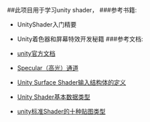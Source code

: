 
##此项目用于学习unity shader，
###参考书籍:
 * UnityShader入门精要
 * Unity着色器和屏幕特效开发秘籍
###参考文档:
 * [unity官方文档](https://docs.unity3d.com/Manual/SL-SurfaceShaderExamples.html)

 * [Specular（高光）通道](https://blog.csdn.net/v_xchen_v/article/details/79039101)

 * [Unity Surface Shader输入结构体的定义](https://blog.csdn.net/fly_net_cn/article/details/48291069)
 * [Unity Shader基本数据类型](https://www.cnblogs.com/SeaSwallow/p/6893418.html)
 * [unity标准Shader的十种贴图类型](https://blog.csdn.net/weixin_39923777/article/details/83040113)
